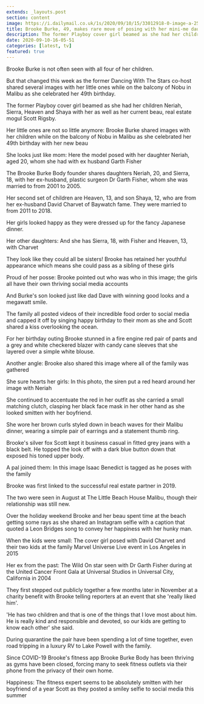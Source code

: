 ```yaml
---
extends: _layouts.post
section: content
image: https://i.dailymail.co.uk/1s/2020/09/10/15/33012918-0-image-a-25_1599748708046.jpg 
title: Brooke Burke, 49, makes rare move of posing with her mini-me daughters 
description: The former Playboy cover girl beamed as she had her children Neriah, Sierra, Heaven and Shaya with her as well as her current beau, real estate mogul Scott Rigsby. 
date: 2020-09-10-16-05-51 
categories: [latest, tv] 
featured: true 
--- 
```

Brooke Burke is not often seen with all four of her children.

But that changed this week as the former Dancing With The Stars co-host shared several images with her little ones while on the balcony of Nobu in Malibu as she celebrated her 49th birthday.

The former Playboy cover girl beamed as she had her children Neriah, Sierra, Heaven and Shaya with her as well as her current beau, real estate mogul Scott Rigsby.

Her little ones are not so little anymore: Brooke Burke shared images with her children while on the balcony of Nobu in Malibu as she celebrated her 49th birthday with her new beau

She looks just like mom: Here the model posed with her daughter Neriah, aged 20, whom she had with ex husband Garth Fisher

The Brooke Burke Body founder shares daughters Neriah, 20, and Sierra, 18, with her ex-husband, plastic surgeon Dr Garth Fisher, whom she was married to from 2001 to 2005. 

Her second set of children are Heaven, 13, and son Shaya, 12, who are from her ex-husband David Charvet of Baywatch fame. They were married to from 2011 to 2018.

Her girls looked happy as they were dressed up for the fancy Japanese dinner. 

Her other daughters: And she has Sierra, 18, with Fisher and Heaven, 13, with Charvet

They look like they could all be sisters! Brooke has retained her youthful appearance which means she could pass as a sibling of these girls

Proud of her posse: Brooke pointed out who was who in this image; the girls all have their own thriving social media accounts

And Burke's son looked just like dad Dave with winning good looks and a megawatt smile. 

The family all posted videos of their incredible food order to social media and capped it off by singing happy birthday to their mom as she and Scott shared a kiss overlooking the ocean. 

For her birthday outing Brooke stunned in a fire engine red pair of pants and a grey and white checkered blazer with candy cane sleeves that she layered over a simple white blouse. 

Another angle: Brooke also shared this image where all of the family was gathered

She sure hearts her girls: In this photo, the siren put a red heard around her image with Neriah



She continued to accentuate the red in her outfit as she carried a small matching clutch, clasping her black face mask in her other hand as she looked smitten with her boyfriend. 

She wore her brown curls styled down in beach waves for their Malibu dinner, wearing a simple pair of earrings and a statement thumb ring. 

Brooke's silver fox Scott kept it business casual in fitted grey jeans with a black belt. He topped the look off with a dark blue button down that exposed his toned upper body.   



A pal joined them: In this image Isaac Benedict is tagged as he poses with the family

Brooke was first linked to the successful real estate partner in 2019.

The two were seen in August at The Little Beach House Malibu, though their relationship was still new. 

Over the holiday weekend Brooke and her beau spent time at the beach getting some rays as she shared an Instagram selfie with a caption that quoted a Leon Bridges song to convey her happiness with her hunky man. 

When the kids were small: The cover girl posed with David Charvet and their two kids at the family Marvel Universe Live event in Los Angeles in 2015

Her ex from the past: The Wild On star seen with Dr Garth Fisher during at the United Cancer Front Gala at Universal Studios in Universal City, California in 2004

They first stepped out publicly together a few months later in November at a charity benefit with Brooke telling reporters at an event that she 'really liked him'. 

 'He has two children and that is one of the things that I love most about him. He is really kind and responsible and devoted, so our kids are getting to know each other' she said. 

During quarantine the pair have been spending a lot of time together, even road tripping in a luxury RV to Lake Powell with the family. 

Since COVID-19 Brooke's fitness app Brooke Burke Body has been thriving as gyms have been closed, forcing many to seek fitness outlets via their phone from the privacy of their own home. 

Happiness: The fitness expert seems to be absolutely smitten with her boyfriend of a year Scott as they posted a smiley selfie to social media this summer

